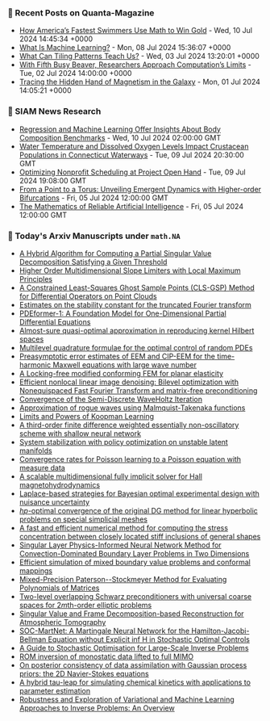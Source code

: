 ### 📝 Recent Posts on Quanta-Magazine
<!-- quanta starts -->
* <a href="https://www.quantamagazine.org/how-americas-fastest-swimmers-use-math-to-win-gold-20240710/">How America’s Fastest Swimmers Use Math to Win Gold</a> - Wed, 10 Jul 2024 14:45:34 +0000
* <a href="https://www.quantamagazine.org/what-is-machine-learning-20240708/">What Is Machine Learning?</a> - Mon, 08 Jul 2024 15:36:07 +0000
* <a href="https://www.quantamagazine.org/what-can-tiling-patterns-teach-us-20240703/">What Can Tiling Patterns Teach Us?</a> - Wed, 03 Jul 2024 13:20:01 +0000
* <a href="https://www.quantamagazine.org/amateur-mathematicians-find-fifth-busy-beaver-turing-machine-20240702/">With Fifth Busy Beaver, Researchers Approach Computation’s Limits</a> - Tue, 02 Jul 2024 14:00:00 +0000
* <a href="https://www.quantamagazine.org/tracing-the-hidden-hand-of-magnetism-in-the-galaxy-20240701/">Tracing the Hidden Hand of Magnetism in the Galaxy</a> - Mon, 01 Jul 2024 14:05:21 +0000
<!-- quanta ends -->

### 📝 SIAM News Research
<!-- siam-news starts -->
* <a href="https://sinews.siam.org/Details-Page/regression-and-machine-learning-offer-insights-about-body-composition-benchmarks">Regression and Machine Learning Offer Insights About Body Composition Benchmarks</a> - Wed, 10 Jul 2024 02:00:00 GMT
* <a href="https://sinews.siam.org/Details-Page/water-temperature-and-dissolved-oxygen-levels-impact-crustacean-populations-in-connecticut-waterways">Water Temperature and Dissolved Oxygen Levels Impact Crustacean Populations in Connecticut Waterways</a> - Tue, 09 Jul 2024 20:30:00 GMT
* <a href="https://sinews.siam.org/Details-Page/optimizing-nonprofit-scheduling-at-project-open-hand">Optimizing Nonprofit Scheduling at Project Open Hand</a> - Tue, 09 Jul 2024 19:08:00 GMT
* <a href="https://sinews.siam.org/Details-Page/from-a-point-to-a-torus-unveiling-emergent-dynamics-with-higher-order-bifurcations">From a Point to a Torus: Unveiling Emergent Dynamics with Higher-order Bifurcations</a> - Fri, 05 Jul 2024 12:00:00 GMT
* <a href="https://sinews.siam.org/Details-Page/the-mathematics-of-reliable-artificial-intelligence">The Mathematics of Reliable Artificial Intelligence</a> - Fri, 05 Jul 2024 12:00:00 GMT
<!-- siam-news ends -->

### 📝 Today's Arxiv Manuscripts under ``math.NA``
<!-- arxiv-math-na starts -->
* <a href="https://arxiv.org/abs/2407.06306">A Hybrid Algorithm for Computing a Partial Singular Value Decomposition Satisfying a Given Threshold</a>
* <a href="https://arxiv.org/abs/2407.06437">Higher Order Multidimensional Slope Limiters with Local Maximum Principles</a>
* <a href="https://arxiv.org/abs/2407.06467">A Constrained Least-Squares Ghost Sample Points (CLS-GSP) Method for Differential Operators on Point Clouds</a>
* <a href="https://arxiv.org/abs/2407.06656">Estimates on the stability constant for the truncated Fourier transform</a>
* <a href="https://arxiv.org/abs/2407.06664">PDEformer-1: A Foundation Model for One-Dimensional Partial Differential Equations</a>
* <a href="https://arxiv.org/abs/2407.06674">Almost-sure quasi-optimal approximation in reproducing kernel Hilbert spaces</a>
* <a href="https://arxiv.org/abs/2407.06678">Multilevel quadrature formulae for the optimal control of random PDEs</a>
* <a href="https://arxiv.org/abs/2407.06784">Preasymptotic error estimates of EEM and CIP-EEM for the time-harmonic Maxwell equations with large wave number</a>
* <a href="https://arxiv.org/abs/2407.06831">A Locking-free modified conforming FEM for planar elasticity</a>
* <a href="https://arxiv.org/abs/2407.06834">Efficient nonlocal linear image denoising: Bilevel optimization with Nonequispaced Fast Fourier Transform and matrix-free preconditioning</a>
* <a href="https://arxiv.org/abs/2407.06929">Convergence of the Semi-Discrete WaveHoltz Iteration</a>
* <a href="https://arxiv.org/abs/2407.04013">Approximation of rogue waves using Malmquist-Takenaka functions</a>
* <a href="https://arxiv.org/abs/2407.06312">Limits and Powers of Koopman Learning</a>
* <a href="https://arxiv.org/abs/2407.06333">A third-order finite difference weighted essentially non-oscillatory scheme with shallow neural network</a>
* <a href="https://arxiv.org/abs/2407.06418">System stabilization with policy optimization on unstable latent manifolds</a>
* <a href="https://arxiv.org/abs/2407.06783">Convergence rates for Poisson learning to a Poisson equation with measure data</a>
* <a href="https://arxiv.org/abs/2407.07031">A scalable multidimensional fully implicit solver for Hall magnetohydrodynamics</a>
* <a href="https://arxiv.org/abs/2310.10783">Laplace-based strategies for Bayesian optimal experimental design with nuisance uncertainty</a>
* <a href="https://arxiv.org/abs/2310.13564">$hp$-optimal convergence of the original DG method for linear hyperbolic problems on special simplicial meshes</a>
* <a href="https://arxiv.org/abs/2312.00630">A fast and efficient numerical method for computing the stress concentration between closely located stiff inclusions of general shapes</a>
* <a href="https://arxiv.org/abs/2312.03295">Singular Layer Physics-Informed Neural Network Method for Convection-Dominated Boundary Layer Problems in Two Dimensions</a>
* <a href="https://arxiv.org/abs/2312.15382">Efficient simulation of mixed boundary value problems and conformal mappings</a>
* <a href="https://arxiv.org/abs/2312.17396">Mixed-Precision Paterson--Stockmeyer Method for Evaluating Polynomials of Matrices</a>
* <a href="https://arxiv.org/abs/2403.18970">Two-level overlapping Schwarz preconditioners with universal coarse spaces for $2m$th-order elliptic problems</a>
* <a href="https://arxiv.org/abs/2405.01079">Singular Value and Frame Decomposition-based Reconstruction for Atmospheric Tomography</a>
* <a href="https://arxiv.org/abs/2405.03169">SOC-MartNet: A Martingale Neural Network for the Hamilton-Jacobi-Bellman Equation without Explicit inf H in Stochastic Optimal Controls</a>
* <a href="https://arxiv.org/abs/2406.06342">A Guide to Stochastic Optimisation for Large-Scale Inverse Problems</a>
* <a href="https://arxiv.org/abs/2407.00822">ROM inversion of monostatic data lifted to full MIMO</a>
* <a href="https://arxiv.org/abs/2307.08136">On posterior consistency of data assimilation with Gaussian process priors: the 2D Navier-Stokes equations</a>
* <a href="https://arxiv.org/abs/2401.09097">A hybrid tau-leap for simulating chemical kinetics with applications to parameter estimation</a>
* <a href="https://arxiv.org/abs/2402.12072">Robustness and Exploration of Variational and Machine Learning Approaches to Inverse Problems: An Overview</a>
<!-- arxiv-math-na ends -->
